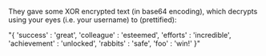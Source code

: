 They gave some XOR encrypted text (in base64 encoding), which decrypts using your eyes (i.e. your username) to (prettified):

"{
    'success' : 'great',
    'colleague' : 'esteemed',
    'efforts' : 'incredible',
    'achievement' : 'unlocked',
    'rabbits' : 'safe',
    'foo' : 'win!'
}"
